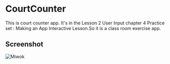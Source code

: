 # CourtCounter
This is  court counter app. It's in the Lesson 2 User Input chapter 4 Practice set : Making an App Interactive Lesson.So it is a class room exercise app.
## Screenshot
![Miwok](https://user-images.githubusercontent.com/37050086/57178445-a3db1980-6e8d-11e9-82ac-75a51e2e6008.jpg)

